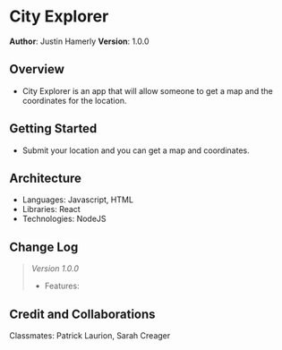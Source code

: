 # City Explorer

**Author**: Justin Hamerly
**Version**: 1.0.0

## Overview

- City Explorer is an app that will allow someone to get a map and the coordinates for the location.

## Getting Started

- Submit your location and you can get a map and coordinates.

## Architecture

- Languages: Javascript, HTML
- Libraries: React
- Technologies: NodeJS

## Change Log

> *Version 1.0.0*
> - Features:

## Credit and Collaborations

Classmates: Patrick Laurion, Sarah Creager